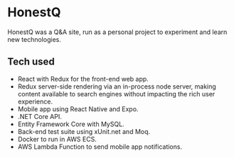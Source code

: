 # HonestQ

HonestQ was a Q&A site, run as a personal project to experiment and learn new technologies.

## Tech used

- React with Redux for the front-end web app.
- Redux server-side rendering via an in-process node server, making content available to search engines without impacting the rich user experience.
- Mobile app using React Native and Expo.
- .NET Core API.
- Entity Framework Core with MySQL.
- Back-end test suite using xUnit.net and Moq.
- Docker to run in AWS ECS.
- AWS Lambda Function to send mobile app notifications.
